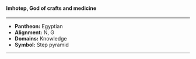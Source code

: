 #### Imhotep, God of crafts and medicine
___

- **Pantheon:** Egyptian
- **Alignment:** N, G
- **Domains:** Knowledge
- **Symbol:** Step pyramid
___
